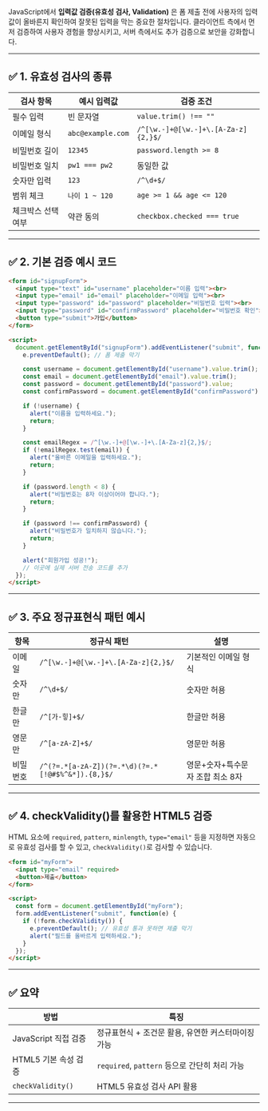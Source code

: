 JavaScript에서 **입력값 검증(유효성 검사, Validation)** 은 폼 제출 전에 사용자의 입력값이 올바른지 확인하여 잘못된 입력을 막는 중요한 절차입니다. 클라이언트 측에서 먼저 검증하여 사용자 경험을 향상시키고, 서버 측에서도 추가 검증으로 보안을 강화합니다.

---

## ✅ 1. 유효성 검사의 종류

| 검사 항목      | 예시 입력값            | 검증 조건                               |
| ---------- | ----------------- | ----------------------------------- |
| 필수 입력      | 빈 문자열             | `value.trim() !== ""`               |
| 이메일 형식     | `abc@example.com` | `/^[\w.-]+@[\w.-]+\.[A-Za-z]{2,}$/` |
| 비밀번호 길이    | `12345`           | `password.length >= 8`              |
| 비밀번호 일치    | `pw1 === pw2`     | 동일한 값                               |
| 숫자만 입력     | `123`             | `/^\d+$/`                           |
| 범위 체크      | `나이 1 ~ 120`      | `age >= 1 && age <= 120`            |
| 체크박스 선택 여부 | 약관 동의             | `checkbox.checked === true`         |

---

## ✅ 2. 기본 검증 예시 코드

```html
<form id="signupForm">
  <input type="text" id="username" placeholder="이름 입력"><br>
  <input type="email" id="email" placeholder="이메일 입력"><br>
  <input type="password" id="password" placeholder="비밀번호 입력"><br>
  <input type="password" id="confirmPassword" placeholder="비밀번호 확인"><br>
  <button type="submit">가입</button>
</form>

<script>
  document.getElementById("signupForm").addEventListener("submit", function(e) {
    e.preventDefault(); // 폼 제출 막기

    const username = document.getElementById("username").value.trim();
    const email = document.getElementById("email").value.trim();
    const password = document.getElementById("password").value;
    const confirmPassword = document.getElementById("confirmPassword").value;

    if (!username) {
      alert("이름을 입력하세요.");
      return;
    }

    const emailRegex = /^[\w.-]+@[\w.-]+\.[A-Za-z]{2,}$/;
    if (!emailRegex.test(email)) {
      alert("올바른 이메일을 입력하세요.");
      return;
    }

    if (password.length < 8) {
      alert("비밀번호는 8자 이상이어야 합니다.");
      return;
    }

    if (password !== confirmPassword) {
      alert("비밀번호가 일치하지 않습니다.");
      return;
    }

    alert("회원가입 성공!");
    // 이곳에 실제 서버 전송 코드를 추가
  });
</script>
```

---

## ✅ 3. 주요 정규표현식 패턴 예시

| 항목   | 정규식 패턴                                            | 설명                  |
| ---- | ------------------------------------------------- | ------------------- |
| 이메일  | `/^[\w.-]+@[\w.-]+\.[A-Za-z]{2,}$/`               | 기본적인 이메일 형식         |
| 숫자만  | `/^\d+$/`                                         | 숫자만 허용              |
| 한글만  | `/^[가-힣]+$/`                                      | 한글만 허용              |
| 영문만  | `/^[a-zA-Z]+$/`                                   | 영문만 허용              |
| 비밀번호 | `/^(?=.*[a-zA-Z])(?=.*\d)(?=.*[!@#$%^&*]).{8,}$/` | 영문+숫자+특수문자 조합 최소 8자 |

---

## ✅ 4. checkValidity()를 활용한 HTML5 검증

HTML 요소에 `required`, `pattern`, `minlength`, `type="email"` 등을 지정하면 자동으로 유효성 검사를 할 수 있고, `checkValidity()`로 검사할 수 있습니다.

```html
<form id="myForm">
  <input type="email" required>
  <button>제출</button>
</form>

<script>
  const form = document.getElementById("myForm");
  form.addEventListener("submit", function(e) {
    if (!form.checkValidity()) {
      e.preventDefault(); // 유효성 통과 못하면 제출 막기
      alert("필드를 올바르게 입력하세요.");
    }
  });
</script>
```

---

## ✅ 요약

| 방법                | 특징                                  |
| ----------------- | ----------------------------------- |
| JavaScript 직접 검증  | 정규표현식 + 조건문 활용, 유연한 커스터마이징 가능       |
| HTML5 기본 속성 검증    | `required`, `pattern` 등으로 간단히 처리 가능 |
| `checkValidity()` | HTML5 유효성 검사 API 활용                 |

---
